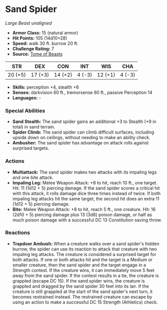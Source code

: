 # Sand Spider

*Large* *Beast* *unaligned*

- **Armor Class:** 15 (natural armor)
- **Hit Points:** 105 (14d10+28)
- **Speed:** walk 30 ft. burrow 20 ft.
- **Challenge Rating:** 7
- **Source:** [Tome of Beasts](https://koboldpress.com/kpstore/product/tome-of-beasts-for-5th-edition-print/)

| STR | DEX | CON | INT | WIS | CHA |
| --- | --- | --- | --- | --- | --- |
| 20 (+5) | 17 (+3) | 14 (+2) | 4 (-3) | 12 (+1) | 4 (-3) |

- **Skills:** perception +4, stealth +6
- **Senses:** darkvision 60 ft., tremorsense 60 ft., passive Perception 14
- **Languages:** -
### Special Abilities
- **Sand Stealth:** The sand spider gains an additional +3 to Stealth (+9 in total) in sand terrain.
- **Spider Climb:** The sand spider can climb difficult surfaces, including upside down on ceilings, without needing to make an ability check.
- **Ambusher:** The sand spider has advantage on attack rolls against surprised targets.
### Actions
- **Multiattack:** The sand spider makes two attacks with its impaling legs and one bite attack.
- **Impaling Leg:** Melee Weapon Attack: +8 to hit, reach 10 ft., one target. Hit: 11 (1d12 + 5) piercing damage. If the sand spider scores a critical hit with this attack, it rolls damage dice three times instead of twice. If both impaling leg attacks hit the same target, the second hit does an extra 11 (1d12 + 5) piercing damage.
- **Bite:** Melee Weapon Attack: +8 to hit, reach 5 ft., one creature. Hit: 16 (2d10 + 5) piercing damage plus 13 (3d8) poison damage, or half as much poison damage with a successful DC 13 Constitution saving throw.
### Reactions
- **Trapdoor Ambush:** When a creature walks over a sand spider's hidden burrow, the spider can use its reaction to attack that creature with two impaling leg attacks. The creature is considered a surprised target for both attacks. If one or both attacks hit and the target is a Medium or smaller creature, then the sand spider and the target engage in a Strength contest. If the creature wins, it can immediately move 5 feet away from the sand spider. If the contest results in a tie, the creature is grappled (escape DC 15). If the sand spider wins, the creature is grappled and dragged by the sand spider 30 feet into its lair. If the creature is still grappled at the start of the sand spider's next turn, it becomes restrained instead. The restrained creature can escape by using an action to make a successful DC 15 Strength (Athletics) check.
